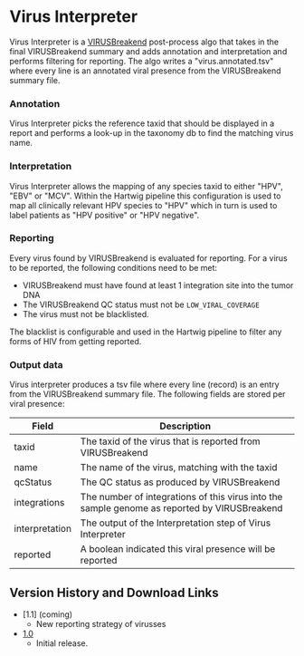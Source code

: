 # Virus Interpreter

Virus Interpreter is a [VIRUSBreakend](https://pubmed.ncbi.nlm.nih.gov/33973999) post-process algo that takes in the final VIRUSBreakend
summary and adds annotation and interpretation and performs filtering for reporting. The algo writes a "virus.annotated.tsv" where every line is an
annotated viral presence from the VIRUSBreakend summary file.

### Annotation

Virus Interpreter picks the reference taxid that should be displayed in a report and performs a look-up in the taxonomy db to find the matching virus name.

### Interpretation

Virus Interpreter allows the mapping of any species taxid to either "HPV", "EBV" or "MCV". 
Within the Hartwig pipeline this configuration is used to map all clinically relevant HPV species to "HPV" 
which in turn is used to label patients as "HPV positive" or "HPV negative".

### Reporting

Every virus found by VIRUSBreakend is evaluated for reporting. For a virus to be reported, the following conditions need to be met:
 - VIRUSBreakend must have found at least 1 integration site into the tumor DNA
 - The VIRUSBreakend QC status must not be `LOW_VIRAL_COVERAGE`
 - The virus must not be blacklisted.
 
The blacklist is configurable and used in the Hartwig pipeline to filter any forms of HIV from getting reported.

### Output data

Virus interpreter produces a tsv file where every line (record) is an entry from the VIRUSBreakend summary file. 
The following fields are stored per viral presence:

Field | Description 
---|---
taxid | The taxid of the virus that is reported from VIRUSBreakend
name | The name of the virus, matching with the taxid
qcStatus | The QC status as produced by VIRUSBreakend
integrations | The number of integrations of this virus into the sample genome as reported by VIRUSBreakend
interpretation | The output of the Interpretation step of Virus Interpreter
reported | A boolean indicated this viral presence will be reported 


 ## Version History and Download Links
 - [1.1] (coming)
   - New reporting strategy of virusses
 - [1.0](https://github.com/hartwigmedical/hmftools/releases/tag/virus-interpreter-v1.0)
   - Initial release. 